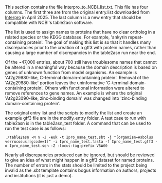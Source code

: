 This section contains the file Interpro_to_NCBI_list.txt. This file has four columns. The first three are from the original entry.list downloaded from [Interpro](https://www.ebi.ac.uk/interpro/download/) in April 2025. The last column is a new entry that should be compatible with NCBI's table2asn software. 

The list is used to assign names to proteins that have no clear ortholog in a related species or the KEGG database. For example, 'ankyrin repeat-containing protein'. The goal of making this list is so that it handles many discrepancies prior to the creation of a gff3 with protein names, rather than causing a large number of discrepancies in the table2asn run near the end.

Of the ~47,000 entries, about 700 still have troublesome names that cannot be altered in a meaningful way because the domain description is based on genes of unknown function from model organisms. An example is 'At2g29880-like, C-terminal domain-containing protein'. Removal of the 'At2g29880-like' portion leaves the uninformative 'C-terminal domain-containing protein'. Others with functional information were altered to remove references to gene names. An example is where the original 'At2g23090-like, zinc-binding domain' was changed into 'zinc-binding domain-containing protein'.

The original entry list and the scripts to modify the list and create an example gff3 file are in the modify_entry folder. A test case to run with table2asn is in the table2asn_test folder. A command that can be used to run the test case is as follows:
```
./table2asn -M n -J -euk -t Ipro_name_test.sbt -j "[organism=Asbolus verrucosus][gcode=1]" -i Ipro_name_test.fasta -f Ipro_name_test.gff3 -o Ipro_name_test.sqn -Z -locus-tag-prefix V5W00
```
Nearly all discrepancies produced can be ignored, but should be reviewed to give an idea of what might happen in a gff3 dataset for named proteins. The number of errors in the stats should be limited to the project being invalid as the .sbt template contains bogus information on authors, projects and institutions (it is just a demo).
